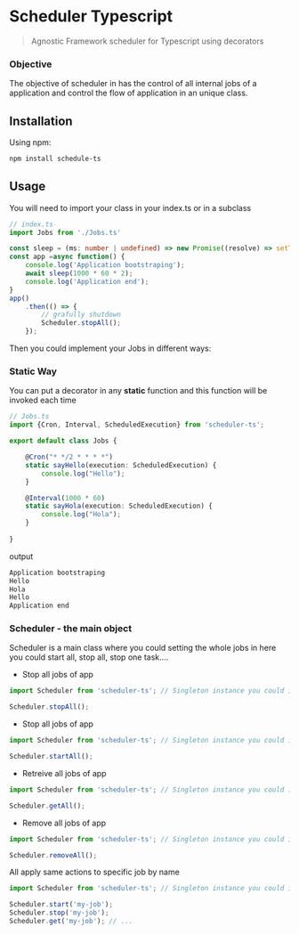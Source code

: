 # Scheduler Typescript

> Agnostic Framework scheduler for Typescript using decorators

### Objective

The objective of scheduler in has the control of all internal jobs of a application and control the flow of application in an unique class.

## Installation

Using npm:

```bash
npm install schedule-ts
```

## Usage
You will need to import your class in your index.ts or in a subclass

```Typescript
// index.ts
import Jobs from './Jobs.ts'

const sleep = (ms: number | undefined) => new Promise((resolve) => setTimeout(resolve, ms));
const app =async function() {
    console.log('Application bootstraping');
    await sleep(1000 * 60 * 2);
    console.log('Application end');
}
app()
    .then(() => {
        // grafully shutdown
        Scheduler.stopAll();
    });
```
Then you could implement your Jobs in different ways:

### Static Way

You can put a decorator in any **static** function and this function will be invoked each time

```Typescript
// Jobs.ts
import {Cron, Interval, ScheduledExecution} from 'scheduler-ts';

export default class Jobs {

    @Cron("* */2 * * * *")
    static sayHello(execution: ScheduledExecution) {
        console.log("Hello");
    }

    @Interval(1000 * 60)
    static sayHola(execution: ScheduledExecution) {
        console.log("Hola");
    }
    
}
```
output
```bash
Application bootstraping
Hello
Hola
Hello
Application end
```

### Scheduler - the main object

Scheduler is a main class where you could setting the whole jobs in here you could start all, stop all, stop one task....

- Stop all jobs of app

```Typescript
import Scheduler from 'scheduler-ts'; // Singleton instance you could invoker what ever you want!!

Scheduler.stopAll();
```
- Stop all jobs of app

```Typescript
import Scheduler from 'scheduler-ts'; // Singleton instance you could invoker what ever you want!!

Scheduler.startAll();
```

- Retreive all jobs of app

```Typescript
import Scheduler from 'scheduler-ts'; // Singleton instance you could invoker what ever you want!!

Scheduler.getAll();
```
- Remove all jobs of app

```Typescript
import Scheduler from 'scheduler-ts'; // Singleton instance you could invoker what ever you want!!

Scheduler.removeAll();
```
All apply same actions to specific job by name
```Typescript
import Scheduler from 'scheduler-ts'; // Singleton instance you could invoker what ever you want!!

Scheduler.start('my-job');
Scheduler.stop('my-job');
Scheduler.get('my-job'); // ...
```